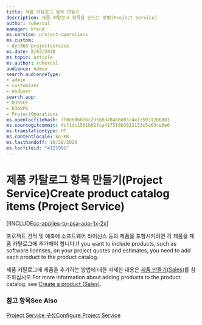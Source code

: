 ```yaml
---
title: 제품 카탈로그 항목 만들기
description: 제품 카탈로그 항목을 만드는 방법(Project Service)
author: ruhercul
manager: kfend
ms.service: project-operations
ms.custom:
- dyn365-projectservice
ms.date: 8/03/2018
ms.topic: article
ms.author: ruhercul
audience: Admin
search.audienceType:
- admin
- customizer
- enduser
search.app:
- D365CE
- D365PS
- ProjectOperations
ms.openlocfilehash: 7f0d60b8f6c235b8d78468d85c4e1359312b6803
ms.sourcegitcommit: 4cf1dc1561b92fca4175f0b3813133c5e63ce8e6
ms.translationtype: HT
ms.contentlocale: ko-KR
ms.lasthandoff: 10/28/2020
ms.locfileid: "4121991"
---
```

# <a name="create-product-catalog-items-project-service"></a><span data-ttu-id="0a598-103">제품 카탈로그 항목 만들기(Project Service)</span><span class="sxs-lookup"><span data-stu-id="0a598-103">Create product catalog items (Project Service)</span></span>

[!INCLUDE[cc-applies-to-psa-app-1x-2x](../includes/cc-applies-to-psa-app-1x-2x.md)]

<span data-ttu-id="0a598-104">프로젝트 견적 및 예측에 소프트웨어 라이선스 등의 제품을 포함시키려면 각 제품을 제품 카탈로그에 추가해야 합니다.</span><span class="sxs-lookup"><span data-stu-id="0a598-104">If you want to include products, such as software licenses, on your project quotes and estimates, you need to add each product to the product catalog.</span></span>  
  
 <span data-ttu-id="0a598-105">제품 카탈로그에 제품을 추가하는 방법에 대한 자세한 내용은 [제품 만들기(Sales)](https://docs.microsoft.com/dynamics365/sales-enterprise/create-product-sales)를 참조하십시오.</span><span class="sxs-lookup"><span data-stu-id="0a598-105">For more information about adding products to the product catalog, see [Create a product (Sales)](https://docs.microsoft.com/dynamics365/sales-enterprise/create-product-sales).</span></span>  
  
### <a name="see-also"></a><span data-ttu-id="0a598-106">참고 항목</span><span class="sxs-lookup"><span data-stu-id="0a598-106">See Also</span></span>  
 [<span data-ttu-id="0a598-107">Project Service 구성</span><span class="sxs-lookup"><span data-stu-id="0a598-107">Configure Project Service</span></span>](../psa/configure.md)
